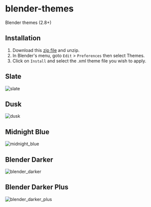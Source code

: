 # blender-themes

Blender themes (2.8+)

## Installation

1. Download this [zip file](https://github.com/williamchange/blender-themes/archive/master.zip) and unzip.
2. In Blender's menu, goto `Edit` > `Preferences` then select Themes.
3. Click on `Install` and select the .xml theme file you wish to apply.

## Slate

![slate](https://github.com/williamchange/blender-themes/assets/830253/5be81a48-16d4-4f93-b6d4-bf144466e5cc)

## Dusk

![dusk](https://github.com/williamchange/blender-themes/assets/830253/62d327cd-c40e-4d37-94c7-846a7a62fde0)

## Midnight Blue

![midnight_blue](https://github.com/williamchange/blender-themes/assets/830253/09779d4b-0fe0-4f55-9e3e-98b24c6ae174)

## Blender Darker

![blender_darker](https://github.com/williamchange/blender-themes/assets/830253/8d3122e3-e674-407d-ba0d-62b3d92beaea)

## Blender Darker Plus

![blender_darker_plus](https://github.com/williamchange/blender-themes/assets/830253/5cc384c3-da0f-4f16-90a6-17a2a02285b7)